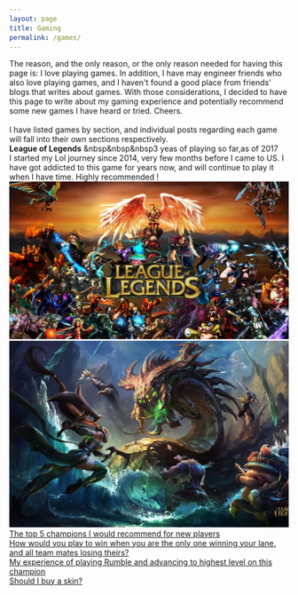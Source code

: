 ```yaml
---
layout: page
title: Gaming
permalink: /games/
---
```


The reason, and the only reason, or the only reason needed for having this page is: I love playing games. In addition, I have may engineer friends who also love playing games, and I haven't found a good place from friends' blogs that writes about games. With those considerations, I decided to have this page to write about my gaming experience and potentially recommend some new games I have heard or tried. Cheers.
<br/>
<br/>
I have listed games by section, and individual posts regarding each game will fall into their own sections respectively. 
<br/>
<Strong>League of Legends</Strong> &nbsp&nbsp&nbsp3 yeas of playing so far,as of 2017<br/> 
I started my Lol journey since 2014, very few months before I came to US. I have got addicted to this game for years now, and will continue to play it when I have time. Highly recommended !<br/>
![Lol logl](/images/lol-logo-image.jpg)
<br/>
![lol art image2](/images/lol-image2.jpg)
<br/>
<a href="">The top 5 champions I would recommend for new players</a>
<br/>
<a href="">How would you play to win when you are the only one winning your lane, and all team mates losing theirs?</a>
<br/>
<a href="">My experience of playing Rumble and advancing to highest level on this champion</a>
<br/>
<a href="">Should I buy a skin?</a>
